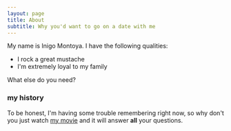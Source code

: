 ```yaml
---
layout: page
title: About
subtitle: Why you'd want to go on a date with me
---
```


My name is Inigo Montoya. I have the following qualities:

- I rock a great mustache
- I'm extremely loyal to my family

What else do you need?

### my history

To be honest, I'm having some trouble remembering right now, so why don't you just watch [my movie](https://en.wikipedia.org/wiki/The_Princess_Bride_%28film%29) and it will answer **all** your questions.
